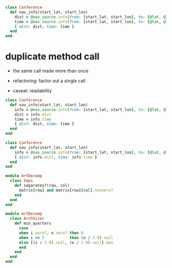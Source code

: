 ```ruby
class Conference
  def nav_info(start_lat, start_lon)
    dist = @nav_source.info(from: [start_lat, start_lon], to: [@lat, @lon]).dist
    time = @nav_source.info(from: [start_lat, start_lon], to: [@lat, @lon]).time
    { dist: dist, time: time }
  end
end
```


# duplicate method call

* the same call made more than once
<!-- .element: class="fragment" -->
* refactoring: factor out a single call
<!-- .element: class="fragment" -->
* caveat: readability
<!-- .element: class="fragment" -->


```ruby
class Conference
  def nav_info(start_lat, start_lon)
    info = @nav_source.info(from: [start_lat, start_lon], to: [@lat, @lon])
    dist = info.dist
    time = info.time
    { dist: dist, time: time }
  end
end
```

```ruby
class Conference
  def nav_info(start_lat, start_lon)
    info = @nav_source.info(from: [start_lat, start_lon], to: [@lat, @lon])
    { dist: info.dist, time: info.time }
  end
end
```
<!-- .element: class="fragment" -->


```ruby
module ArtDecomp
  class Seps
    def separates?(row, col)
      matrix[row] and matrix[row][col].nonzero?
    end
  end
end
```

```ruby
module ArtDecomp
  class ArchSizer
    def min_quarters
      case
      when i.zero?, o.zero? then 0
      when i <= 5           then (o / 2.0).ceil
      else [(i / 5.0).ceil, (o / 2.0).ceil].max
      end
    end
  end
end
```
<!-- .element: class="fragment" -->
